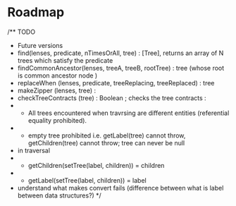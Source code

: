 # Roadmap
/** TODO
 * Future versions
 * find(lenses, predicate, nTimesOrAll, tree) : [Tree], returns an array of N trees which satisfy the predicate
 * findCommonAncestor(lenses, treeA, treeB, rootTree) : tree (whose root is common ancestor node )
 * replaceWhen (lenses, predicate, treeReplacing, treeReplaced) : tree
 * makeZipper (lenses, tree) :
 * checkTreeContracts (tree) : Boolean ; checks the tree contracts :
 * - All trees encountered when travrsing are different entities (referential equality prohibited).
 * - empty tree prohibited i.e. getLabel(tree) cannot throw, getChildren(tree) cannot throw; tree can never be null
 * in traversal
 * - getChildren(setTree(label, children)) = children
 * - getLabel(setTree(label, children)) = label
 * understand what makes convert fails (difference between what is label between data structures?)
 */
